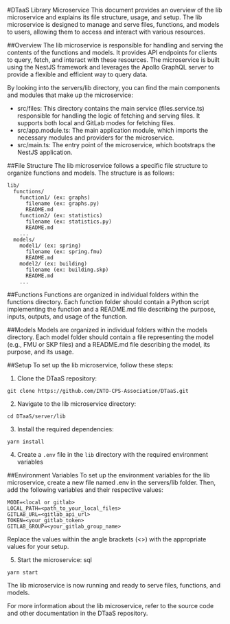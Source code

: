 #DTaaS Library Microservice
This document provides an overview of the lib microservice and explains its file structure, usage, and setup. The lib microservice is designed to manage and serve files, functions, and models to users, allowing them to access and interact with various resources.

##Overview
The lib microservice is responsible for handling and serving the contents of the functions and models. It provides API endpoints for clients to query, fetch, and interact with these resources. The microservice is built using the NestJS framework and leverages the Apollo GraphQL server to provide a flexible and efficient way to query data.

By looking into the servers/lib directory, you can find the main components and modules that make up the microservice:

- src/files: This directory contains the main service (files.service.ts) responsible for handling the logic of fetching and serving files. It supports both local and GitLab modes for fetching files.
- src/app.module.ts: The main application module, which imports the necessary modules and providers for the microservice.
- src/main.ts: The entry point of the microservice, which bootstraps the NestJS application.

##File Structure
The lib microservice follows a specific file structure to organize functions and models. The structure is as follows:

```
lib/
  functions/
    function1/ (ex: graphs)
      filename (ex: graphs.py)
      README.md
    function2/ (ex: statistics)
      filename (ex: statistics.py)
      README.md
    ...
  models/
    model1/ (ex: spring)
      filename (ex: spring.fmu)
      README.md
    model2/ (ex: building)
      filename (ex: building.skp)
      README.md
    ...
```

##Functions
Functions are organized in individual folders within the functions directory. Each function folder should contain a Python script implementing the function and a README.md file describing the purpose, inputs, outputs, and usage of the function.

##Models
Models are organized in individual folders within the models directory. Each model folder should contain a file representing the model (e.g., FMU or SKP files) and a README.md file describing the model, its purpose, and its usage.

##Setup
To set up the lib microservice, follow these steps:

1. Clone the DTaaS repository:

```
git clone https://github.com/INTO-CPS-Association/DTaaS.git
```

2. Navigate to the lib microservice directory:

```
cd DTaaS/server/lib
```

3. Install the required dependencies:

```
yarn install
```

4. Create a `.env` file in the `lib` directory with the required environment variables

##Environment Variables
To set up the environment variables for the lib microservice, create a new file named .env in the servers/lib folder. Then, add the following variables and their respective values:

```
MODE=<local or gitlab>
LOCAL_PATH=<path_to_your_local_files>
GITLAB_URL=<gitlab_api_url>
TOKEN=<your_gitlab_token>
GITLAB_GROUP=<your_gitlab_group_name>
```

Replace the values within the angle brackets (<>) with the appropriate values for your setup.

5. Start the microservice:
   sql

```
yarn start
```

The lib microservice is now running and ready to serve files, functions, and models.

For more information about the lib microservice, refer to the source code and other documentation in the DTaaS repository.

